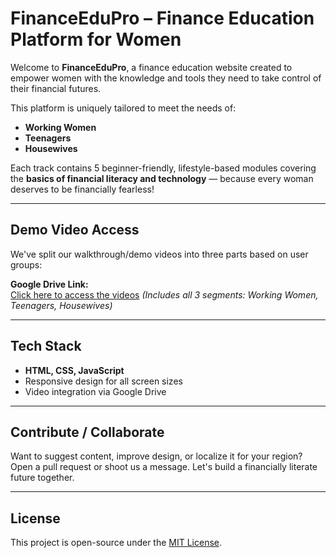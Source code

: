 # FinanceEduPro – Finance Education Platform for Women

Welcome to **FinanceEduPro**, a finance education website created to empower women with the knowledge and tools they need to take control of their financial futures.

This platform is uniquely tailored to meet the needs of:

- **Working Women**
- **Teenagers**
- **Housewives**

Each track contains 5 beginner-friendly, lifestyle-based modules covering the **basics of financial literacy and technology** — because every woman deserves to be financially fearless!

---

## Demo Video Access

We've split our walkthrough/demo videos into three parts based on user groups:

**Google Drive Link:**  
[Click here to access the videos](https://drive.google.com/drive/folders/1DsBikVTDO4ccZm0Fjn6w4Q9QSoQj9Qy1?usp=sharing)
*(Includes all 3 segments: Working Women, Teenagers, Housewives)*

---

## Tech Stack

- **HTML, CSS, JavaScript**
- Responsive design for all screen sizes
- Video integration via Google Drive

---

## Contribute / Collaborate

Want to suggest content, improve design, or localize it for your region?  
Open a pull request or shoot us a message. Let's build a financially literate future together.

---

## License

This project is open-source under the [MIT License](LICENSE).

